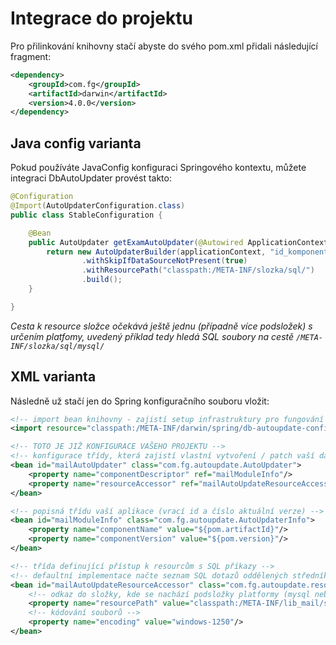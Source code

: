 # Integrace do projektu

Pro přilinkování knihovny stačí abyste do svého pom.xml přidali následující fragment:

``` xml
<dependency>   
    <groupId>com.fg</groupId>   
    <artifactId>darwin</artifactId>   
    <version>4.0.0</version>
</dependency>
```

## Java config varianta

Pokud používáte JavaConfig konfiguraci Springového kontextu, můžete integraci DbAutoUpdater provést takto:

``` java
@Configuration
@Import(AutoUpdaterConfiguration.class)
public class StableConfiguration {

    @Bean
    public AutoUpdater getExamAutoUpdater(@Autowired ApplicationContext applicationContext) {
        return new AutoUpdaterBuilder(applicationContext, "id_komponenty", "1.0")
                .withSkipIfDataSourceNotPresent(true)
                .withResourcePath("classpath:/META-INF/slozka/sql/")
                .build();
    }

}
```

_Cesta k resource složce očekává ještě jednu (případně více podsložek) s určením platfomy, uvedený příklad tedy hledá 
SQL soubory na cestě `/META-INF/slozka/sql/mysql/`_

## XML varianta

Následně už stačí jen do Spring konfiguračního souboru vložit:

``` xml
<!-- import bean knihovny - zajistí setup infrastruktury pro fungování knihovny --> 
<import resource="classpath:/META-INF/darwin/spring/db-autoupdate-config.xml"/> 

<!-- TOTO JE JIŽ KONFIGURACE VAŠEHO PROJEKTU --> 
<!-- konfigurace třídy, která zajistí vlastní vytvoření / patch vaší databáze --> 
<bean id="mailAutoUpdater" class="com.fg.autoupdate.AutoUpdater">   
    <property name="componentDescriptor" ref="mailModuleInfo"/>   
    <property name="resourceAccessor" ref="mailAutoUpdateResourceAccessor"/>
</bean>  

<!-- popisná třídu vaší aplikace (vrací id a číslo aktuální verze) --> 
<bean id="mailModuleInfo" class="com.fg.autoupdate.AutoUpdaterInfo">   
    <property name="componentName" value="${pom.artifactId}"/>  
    <property name="componentVersion" value="${pom.version}"/>
</bean> 

<!-- třída definující přístup k resourcům s SQL příkazy --> 
<!-- defaultní implementace načte seznam SQL dotazů oddělených středníky ze souboru --> 
<bean id="mailAutoUpdateResourceAccessor" class="com.fg.autoupdate.resources.DefaultResourceAccessor">   
    <!-- odkaz do složky, kde se nachází podsložky platformy (mysql nebo oracle) s SQL soubory -->   
    <property name="resourcePath" value="classpath:/META-INF/lib_mail/sql/"/>   
    <!-- kódování souborů -->   
    <property name="encoding" value="windows-1250"/>
</bean>
```